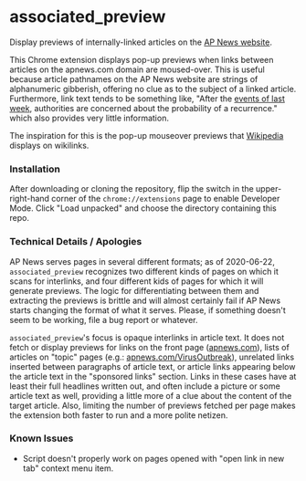 # associated_preview
Display previews of internally-linked articles on the
[AP News website](https://apnews.com/).

This Chrome extension displays pop-up previews when links between articles
on the apnews.com domain are moused-over. This is useful because article
pathnames on the AP News website are strings of alphanumeric gibberish,
offering no clue as to the subject of a linked article. Furthermore,
link text tends to be something like, "After the
[events of last week](http://not_really_a.link), authorities are concerned
about the probability of a recurrence." which also provides very little
information.

The inspiration for this is the pop-up mouseover previews that
[Wikipedia](https://www.wikipedia.org/) displays on wikilinks.

### Installation

After downloading or cloning the repository, flip the switch in the
upper-right-hand corner of the `chrome://extensions` page to enable Developer
Mode. Click "Load unpacked" and choose the directory containing this repo.

### Technical Details / Apologies

AP News serves pages in several different formats; as of 2020-06-22,
`associated_preview` recognizes two different kinds of pages on which it
scans for interlinks, and four different kids of pages for which it will
generate previews. The logic for differentiating
between them and extracting the previews is brittle and will almost certainly
fail if AP News starts changing the format of what it serves. Please, if
something doesn't seem to be working, file a bug report or whatever.

`associated_preview`'s focus is opaque interlinks in article text. It does
not fetch or display previews for links on the front page
([apnews.com](https://apnews.com/)), lists of articles on "topic" pages
(e.g.: [apnews.com/VirusOutbreak](https://apnews.com/VirusOutbreak)),
unrelated links inserted between paragraphs of article text,
or article links appearing below the article text in the
"sponsored links" section. Links in these cases have at least their full
headlines written out, and often include a picture or some article text
as well, providing a little more of a clue about the content of the
target article. Also, limiting the number of previews fetched per page
makes the extension both faster to run and a more polite netizen.

### Known Issues

 * Script doesn't properly work on pages opened with "open link in new tab"
   context menu item.
